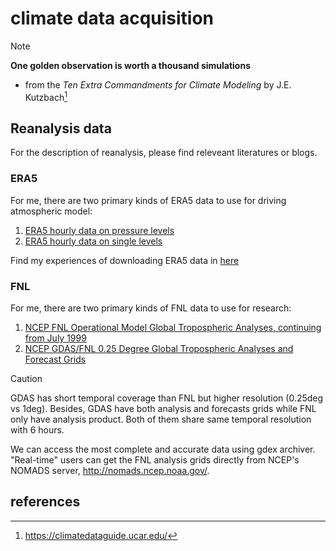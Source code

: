 # climate data acquisition
>[!NOTE]
> **One golden observation is worth a thousand simulations**
> - from the _Ten Extra Commandments for Climate Modeling_ by J.E. Kutzbach[^1]

## Reanalysis data
For the description of reanalysis, please find releveant literatures or blogs. 

### ERA5

For me, there are two primary kinds of ERA5 data to use for driving atmospheric model:
1. [ERA5 hourly data on pressure levels](https://cds.climate.copernicus.eu/datasets/reanalysis-era5-pressure-levels?tab=overview)
2. [ERA5 hourly data on single levels](https://cds.climate.copernicus.eu/datasets/reanalysis-era5-single-levels?tab=overview)

Find my experiences of downloading ERA5 data in [here](./ERA5/How_to_download_ERA5_dataset.md)

### FNL 

For me, there are two primary kinds of FNL data to use for research:

1. [NCEP FNL Operational Model Global Tropospheric Analyses, continuing from July 1999](https://gdex.ucar.edu/datasets/d083002/)
2. [NCEP GDAS/FNL 0.25 Degree Global Tropospheric Analyses and Forecast Grids](https://gdex.ucar.edu/datasets/d083003/)

>[!CAUTION]
>GDAS has short temporal coverage than FNL but higher resolution (0.25deg vs 1deg). Besides, GDAS have both analysis and forecasts grids while FNL only have analysis product. Both of them share same temporal resolution with 6 hours. 

We can access the most complete and accurate data using gdex archiver. "Real-­time" users can get the FNL analysis grids directly from NCEP's NOMADS server, http://nomads.ncep.noaa.gov/.



## references 
[^1]: https://climatedataguide.ucar.edu/
